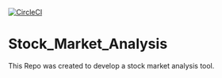 [![CircleCI](https://circleci.com/gh/DaemonStark/Stock_Market_Analysis.svg?style=svg)](https://circleci.com/gh/DaemonStark/Stock_Market_Analysis)

# Stock_Market_Analysis

This Repo was created to develop a stock market analysis tool.
